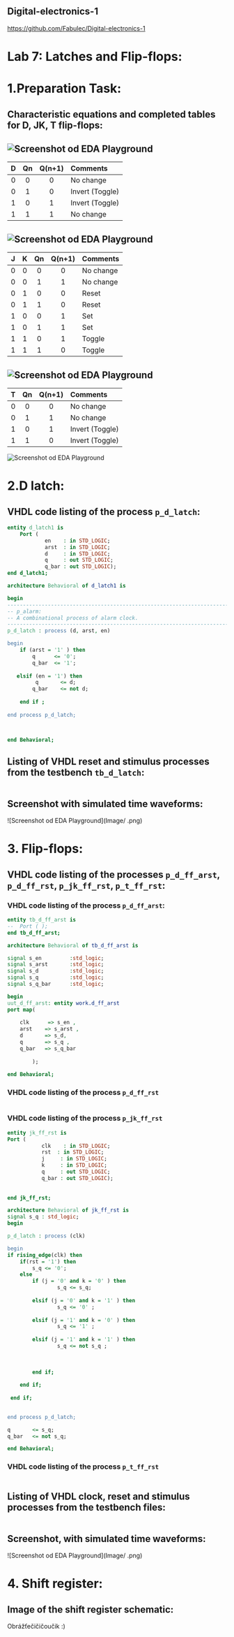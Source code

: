 ## Digital-electronics-1

https://github.com/Fabulec/Digital-electronics-1

# Lab 7: Latches and Flip-flops:

# 1.Preparation Task:
## Characteristic equations and completed tables for D, JK, T flip-flops:
## ![Screenshot od EDA Playground](Image/1.png)
| D   | Qn  | Q(n+1) | Comments |
| :-: | :-: | :-:    | :--      |
| 0   | 0   |     0   |   No change       |
| 0   | 1   |      0  |    Invert (Toggle)        |
| 1   |  0   |     1   |   Invert (Toggle)        |
| 1   |  1   |      1  |   No change       |


## ![Screenshot od EDA Playground](Image/2.png)
   | J | K | Qn | Q(n+1) | Comments |
   | :-: | :-: | :-: | :-: | :-- |
   | 0 | 0 | 0 | 0 | No change |
   | 0 | 0 | 1 | 1 | No change |
   | 0 | 1 | 0 |0   |    Reset |
   | 0 | 1 | 1 | 0  | Reset    |
   | 1 | 0 | 0 | 1 |        Set   |
   | 1 | 0 | 1 | 1|      Set    |
   | 1 | 1 | 0 | 1|      Toggle    |
   | 1 | 1 | 1 |  0|       Toggle   |

## ![Screenshot od EDA Playground](Image/3.png)
  
 | T | Qn | Q(n+1) | Comments |
   | :-: | :-: | :-: | :--      |
   | 0   |  0  |   0  |   No change       |
   | 0   |  1  |    1 |  No change         |
   | 1   |   0  |    1 |    Invert (Toggle)    |
   | 1   |    1 |     0|   Invert (Toggle)       |

![Screenshot od EDA Playground](Image/3.png)





# 2.D latch:
## VHDL code listing of the process ```p_d_latch```:

```vhdl
entity d_latch1 is
    Port (
            en    : in STD_LOGIC;
            arst  : in STD_LOGIC;
            d     : in STD_LOGIC;
            q     : out STD_LOGIC;
            q_bar : out STD_LOGIC);
end d_latch1;

architecture Behavioral of d_latch1 is

begin
------------------------------------------------------------------------
-- p_alarm:
-- A combinational process of alarm clock.
------------------------------------------------------------------------
p_d_latch : process (d, arst, en)

begin
    if (arst = '1' ) then
        q      <= '0';
        q_bar  <= '1';
        
   elsif (en = '1') then
         q       <= d;
        q_bar    <= not d;
    
    end if ;
    
end process p_d_latch;



end Behavioral;

```





## Listing of VHDL reset and stimulus processes from the testbench ```tb_d_latch```:

```vhdl

```




## Screenshot with simulated time waveforms:

![Screenshot od EDA Playground](Image/     .png)






# 3. Flip-flops:

## VHDL code listing of the processes ```p_d_ff_arst```, ```p_d_ff_rst```, ```p_jk_ff_rst```, ```p_t_ff_rst```:


### VHDL code listing of the process ```p_d_ff_arst```:
```vhdl
entity tb_d_ff_arst is
--  Port ( );
end tb_d_ff_arst;

architecture Behavioral of tb_d_ff_arst is

signal s_en         :std_logic; 
signal s_arst       :std_logic; 
signal s_d          :std_logic; 
signal s_q          :std_logic; 
signal s_q_bar      :std_logic; 

begin
uut_d_ff_arst: entity work.d_ff_arst
port map(                      
                               
    clk      => s_en ,          
    arst    => s_arst ,        
    d       => s_d,            
    q       => s_q ,           
    q_bar   => s_q_bar         
                               
        );                     
                               
end Behavioral;

```






### VHDL code listing of the process ```p_d_ff_rst```

```vhdl

```







### VHDL code listing of the process ```p_jk_ff_rst```
```vhdl
entity jk_ff_rst is
Port (                            
           clk    : in STD_LOGIC; 
           rst  : in STD_LOGIC;  
           j     : in STD_LOGIC;
           k     : in STD_LOGIC; 
           q     : out STD_LOGIC; 
           q_bar : out STD_LOGIC);
          
          
end jk_ff_rst;

architecture Behavioral of jk_ff_rst is
signal s_q : std_logic;
begin

p_d_latch : process (clk)

begin
if rising_edge(clk) then
    if(rst = '1') then
        s_q <= '0';
    else 
        if (j = '0' and k = '0' ) then 
                s_q <= s_q;
                
        elsif (j = '0' and k = '1' ) then
                s_q <= '0' ;
   
        elsif (j = '1' and k = '0' ) then
                s_q <= '1' ;
   
        elsif (j = '1' and k = '1' ) then
                s_q <= not s_q ;
   
   
   
        end if;
        
    end if;
    
 end if;

    
end process p_d_latch;

q       <= s_q;
q_bar   <= not s_q;

end Behavioral;
```





### VHDL code listing of the process ```p_t_ff_rst```
```vhdl

```






## Listing of VHDL clock, reset and stimulus processes from the testbench files:
 
```vhdl

```





## Screenshot, with simulated time waveforms:


![Screenshot od EDA Playground](Image/     .png)





# 4. Shift register:

## Image of the shift register schematic:

Obrážťečičičoučik :)

